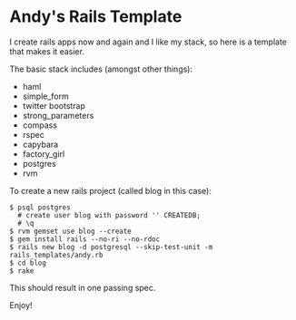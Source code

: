 Andy's Rails Template
=====================

I create rails apps now and again and I like my stack, so here is a template that makes it easier.

The basic stack includes (amongst other things):

* haml
* simple_form
* twitter bootstrap
* strong_parameters
* compass
* rspec
* capybara
* factory_girl
* postgres
* rvm

To create a new rails project (called blog in this case):

```
$ psql postgres
  # create user blog with password '' CREATEDB;
  # \q
$ rvm gemset use blog --create
$ gem install rails --no-ri --no-rdoc
$ rails new blog -d postgresql --skip-test-unit -m rails_templates/andy.rb
$ cd blog
$ rake
```

This should result in one passing spec.

Enjoy!